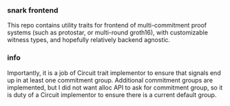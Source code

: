 ### snark frontend

This repo contains utility traits for frontend of multi-commitment proof systems (such as protostar, or multi-round groth16), with customizable witness types, and hopefully relatively backend agnostic.


### info

Importantly, it is a job of Circuit trait implementor to ensure that signals end up in at least one commitment group.
Additional commitment groups are implemented, but I did not want alloc API to ask for commitment group, so it is duty of a Circuit implementor to ensure there is a current default group.